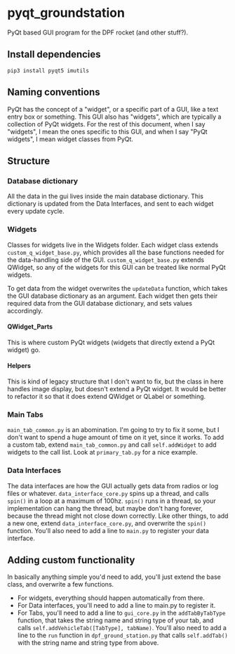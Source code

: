 # pyqt_groundstation

PyQt based GUI program for the DPF rocket (and other stuff?). 

## Install dependencies
~~~
pip3 install pyqt5 imutils
~~~

## Naming conventions
PyQt has the concept of a "widget", or a specific part of a GUI, like a text entry box or something. 
This GUI also has "widgets", which are typically a collection of PyQt widgets. 
For the rest of this document, when I say "widgets", I mean the ones specific to this GUI, 
and when I say "PyQt widgets", I mean widget classes from PyQt.

## Structure

### Database dictionary
All the data in the gui lives inside the main database dictionary. 
This dictionary is updated from the Data Interfaces, and sent to each widget every update cycle. 

### Widgets
Classes for widgets live in the Widgets folder. 
Each widget class extends `custom_q_widget_base.py`, which provides all the base functions needed for the data-handling side of the GUI. 
`custom_q_widget_base.py` extends QWidget, so any of the widgets for this GUI can be treated like normal PyQt widgets.

To get data from the widget overwrites the `updateData` function, which takes the GUI database dictionary as an argument. 
Each widget then gets their required data from the GUI database dictionary, and sets values accordingly.

#### QWidget_Parts
This is where custom PyQt widgets (widgets that directly extend a PyQt widget) go. 

#### Helpers
This is kind of legacy structure that I don't want to fix, but the class in here handles image display, but doesn't extend a PyQt widget. 
It would be better to refactor it so that it does extend QWidget or QLabel or something.

### Main Tabs
`main_tab_common.py` is an abomination. 
I'm going to try to fix it some, but I don't want to spend a huge amount of time on it yet, since it works.
To add a custom tab, extend `main_tab_common.py` and call `self.addWidget` to add widgets to the call list.
Look at `primary_tab.py` for a nice example.

### Data Interfaces
The data interfaces are how the GUI actually gets data from radios or log files or whatever.
`data_interface_core.py` spins up a thread, and calls `spin()` in a loop at a maximum of 100hz.
`spin()` runs in a thread, so your implementation can hang the thread, but maybe don't hang forever, because the thread might not close down correctly.
Like other things, to add a new one, extend `data_interface_core.py`, and overwrite the `spin()` function. 
You'll also need to add a line to `main.py` to register your data interface.

## Adding custom functionality
In basically anything simple you'd need to add, you'll just extend the base class, and overwrite a few functions.

- For widgets, everything should happen automatically from there.
- For Data interfaces, you'll need to add a line to main.py to register it.
- For Tabs, you'll need to add a line to `gui_core.py` in the `addTabByTabType` function, that takes the string name and string type of your tab, and calls `self.addVehicleTab([TabType], tabName)`. 
You'll also need to add a line to the `run` function in `dpf_ground_station.py` that calls `self.addTab()` with the string name and string type from above.

